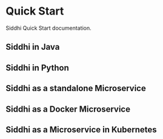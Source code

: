 # Quick Start

<script src="../assets/js/redirect-quick-start.js"></script>

Siddhi Quick Start documentation.

## Siddhi in Java

## Siddhi in Python

## Siddhi as a standalone Microservice

## Siddhi as a Docker Microservice

## Siddhi as a Microservice in Kubernetes


